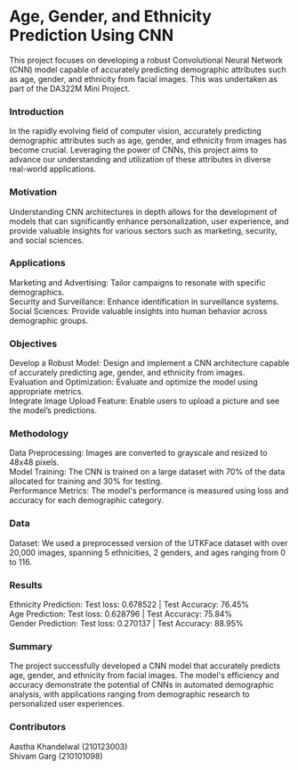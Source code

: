 # Age, Gender, and Ethnicity Prediction Using CNN
This project focuses on developing a robust Convolutional Neural Network (CNN) model capable of accurately predicting demographic attributes such as age, gender, and ethnicity from facial images. This was undertaken as part of the DA322M Mini Project.

### Introduction
In the rapidly evolving field of computer vision, accurately predicting demographic attributes such as age, gender, and ethnicity from images has become crucial. Leveraging the power of CNNs, this project aims to advance our understanding and utilization of these attributes in diverse real-world applications.

### Motivation
Understanding CNN architectures in depth allows for the development of models that can significantly enhance personalization, user experience, and provide valuable insights for various sectors such as marketing, security, and social sciences.

### Applications
Marketing and Advertising: Tailor campaigns to resonate with specific demographics. <br />
Security and Surveillance: Enhance identification in surveillance systems. <br />
Social Sciences: Provide valuable insights into human behavior across demographic groups. <br />

### Objectives
Develop a Robust Model: Design and implement a CNN architecture capable of accurately predicting age, gender, and ethnicity from images. <br />
Evaluation and Optimization: Evaluate and optimize the model using appropriate metrics. <br />
Integrate Image Upload Feature: Enable users to upload a picture and see the model’s predictions. <br />

### Methodology
Data Preprocessing: Images are converted to grayscale and resized to 48x48 pixels. <br />
Model Training: The CNN is trained on a large dataset with 70% of the data allocated for training and 30% for testing. <br />
Performance Metrics: The model's performance is measured using loss and accuracy for each demographic category. <br />

### Data
Dataset: We used a preprocessed version of the UTKFace dataset with over 20,000 images, spanning 5 ethnicities, 2 genders, and ages ranging from 0 to 116.

### Results
Ethnicity Prediction: Test loss: 0.678522 | Test Accuracy: 76.45% <br />
Age Prediction: Test loss: 0.628796 | Test Accuracy: 75.84% <br />
Gender Prediction: Test loss: 0.270137 | Test Accuracy: 88.95% <br />

### Summary
The project successfully developed a CNN model that accurately predicts age, gender, and ethnicity from facial images. The model's efficiency and accuracy demonstrate the potential of CNNs in automated demographic analysis, with applications ranging from demographic research to personalized user experiences.

### Contributors
Aastha Khandelwal (210123003) <br />
Shivam Garg (210101098)

